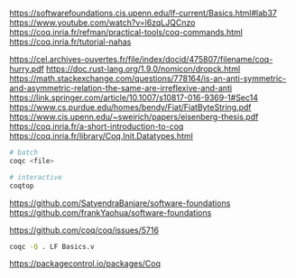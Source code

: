 https://softwarefoundations.cis.upenn.edu/lf-current/Basics.html#lab37
https://www.youtube.com/watch?v=l6zqLJQCnzo
https://coq.inria.fr/refman/practical-tools/coq-commands.html
https://coq.inria.fr/tutorial-nahas

https://cel.archives-ouvertes.fr/file/index/docid/475807/filename/coq-hurry.pdf
https://doc.rust-lang.org/1.9.0/nomicon/dropck.html
https://math.stackexchange.com/questions/778164/is-an-anti-symmetric-and-asymmetric-relation-the-same-are-irreflexive-and-anti
https://link.springer.com/article/10.1007/s10817-016-9369-1#Sec14
https://www.cs.purdue.edu/homes/bendy/Fiat/FiatByteString.pdf
https://www.cis.upenn.edu/~sweirich/papers/eisenberg-thesis.pdf
https://coq.inria.fr/a-short-introduction-to-coq
https://coq.inria.fr/library/Coq.Init.Datatypes.html


```bash
# batch
coqc <file>

# interactive
coqtop
```

https://github.com/SatyendraBanjare/software-foundations
https://github.com/frankYaohua/software-foundations

https://github.com/coq/coq/issues/5716

```bash
coqc -Q . LF Basics.v
```

https://packagecontrol.io/packages/Coq
